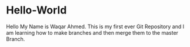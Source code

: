 # Hello-World
Hello My Name is Waqar Ahmed. This is my first ever Git Repository and I am learning how to make branches and then merge them to the master Branch.
